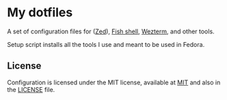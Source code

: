 # My dotfiles

A set of configuration files for ([Zed](https://zed.dev)), [Fish shell](https://fishshell.com/), [Wezterm](https://wezfurlong.org/wezterm/index.html), and other tools.

Setup script installs all the tools I use and meant to be used in Fedora.

## License

Configuration is licensed under the MIT license, available at
[MIT](http://opensource.org/licenses/MIT) and also in the [LICENSE](LICENSE) file.
